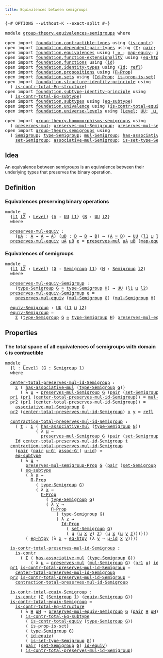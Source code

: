 ```yaml
---
title: Equivalences between semigroups
---
```


<pre class="Agda"><a id="57" class="Symbol">{-#</a> <a id="61" class="Keyword">OPTIONS</a> <a id="69" class="Pragma">--without-K</a> <a id="81" class="Pragma">--exact-split</a> <a id="95" class="Symbol">#-}</a>

<a id="100" class="Keyword">module</a> <a id="107" href="group-theory.equivalences-semigroups.html" class="Module">group-theory.equivalences-semigroups</a> <a id="144" class="Keyword">where</a>

<a id="151" class="Keyword">open</a> <a id="156" class="Keyword">import</a> <a id="163" href="foundation.contractible-types.html" class="Module">foundation.contractible-types</a> <a id="193" class="Keyword">using</a> <a id="199" class="Symbol">(</a><a id="200" href="foundation-core.contractible-types.html#1006" class="Function">is-contr</a><a id="208" class="Symbol">)</a>
<a id="210" class="Keyword">open</a> <a id="215" class="Keyword">import</a> <a id="222" href="foundation.dependent-pair-types.html" class="Module">foundation.dependent-pair-types</a> <a id="254" class="Keyword">using</a> <a id="260" class="Symbol">(</a><a id="261" href="foundation-core.dependent-pair-types.html#515" class="Record">Σ</a><a id="262" class="Symbol">;</a> <a id="264" href="foundation-core.dependent-pair-types.html#588" class="InductiveConstructor">pair</a><a id="268" class="Symbol">;</a> <a id="270" href="foundation-core.dependent-pair-types.html#605" class="Field">pr1</a><a id="273" class="Symbol">;</a> <a id="275" href="foundation-core.dependent-pair-types.html#617" class="Field">pr2</a><a id="278" class="Symbol">)</a>
<a id="280" class="Keyword">open</a> <a id="285" class="Keyword">import</a> <a id="292" href="foundation.equivalences.html" class="Module">foundation.equivalences</a> <a id="316" class="Keyword">using</a> <a id="322" class="Symbol">(</a><a id="323" href="foundation-core.equivalences.html#1621" class="Function Operator">_≃_</a><a id="326" class="Symbol">;</a> <a id="328" href="foundation-core.equivalences.html#1821" class="Function">map-equiv</a><a id="337" class="Symbol">;</a> <a id="339" href="foundation-core.equivalences.html#2494" class="Function">id-equiv</a><a id="347" class="Symbol">)</a>
<a id="349" class="Keyword">open</a> <a id="354" class="Keyword">import</a> <a id="361" href="foundation.function-extensionality.html" class="Module">foundation.function-extensionality</a> <a id="396" class="Keyword">using</a> <a id="402" class="Symbol">(</a><a id="403" href="foundation-core.function-extensionality.html#1463" class="Function">eq-htpy</a><a id="410" class="Symbol">)</a>
<a id="412" class="Keyword">open</a> <a id="417" class="Keyword">import</a> <a id="424" href="foundation.functions.html" class="Module">foundation.functions</a> <a id="445" class="Keyword">using</a> <a id="451" class="Symbol">(</a><a id="452" href="foundation-core.functions.html#322" class="Function">id</a><a id="454" class="Symbol">)</a>
<a id="456" class="Keyword">open</a> <a id="461" class="Keyword">import</a> <a id="468" href="foundation.identity-types.html" class="Module">foundation.identity-types</a> <a id="494" class="Keyword">using</a> <a id="500" class="Symbol">(</a><a id="501" href="foundation-core.identity-types.html#1767" class="Datatype">Id</a><a id="503" class="Symbol">;</a> <a id="505" href="foundation-core.identity-types.html#1820" class="InductiveConstructor">refl</a><a id="509" class="Symbol">)</a>
<a id="511" class="Keyword">open</a> <a id="516" class="Keyword">import</a> <a id="523" href="foundation.propositions.html" class="Module">foundation.propositions</a> <a id="547" class="Keyword">using</a> <a id="553" class="Symbol">(</a><a id="554" href="foundation-core.propositions.html#6694" class="Function">Π-Prop</a><a id="560" class="Symbol">)</a>
<a id="562" class="Keyword">open</a> <a id="567" class="Keyword">import</a> <a id="574" href="foundation.sets.html" class="Module">foundation.sets</a> <a id="590" class="Keyword">using</a> <a id="596" class="Symbol">(</a><a id="597" href="foundation-core.sets.html#1420" class="Function">Id-Prop</a><a id="604" class="Symbol">;</a> <a id="606" href="foundation.sets.html#2316" class="Function">is-prop-is-set</a><a id="620" class="Symbol">)</a>
<a id="622" class="Keyword">open</a> <a id="627" class="Keyword">import</a> <a id="634" href="foundation.structure-identity-principle.html" class="Module">foundation.structure-identity-principle</a> <a id="674" class="Keyword">using</a>
  <a id="682" class="Symbol">(</a> <a id="684" href="foundation.structure-identity-principle.html#1355" class="Function">is-contr-total-Eq-structure</a><a id="711" class="Symbol">)</a>
<a id="713" class="Keyword">open</a> <a id="718" class="Keyword">import</a> <a id="725" href="foundation.subtype-identity-principle.html" class="Module">foundation.subtype-identity-principle</a> <a id="763" class="Keyword">using</a>
  <a id="771" class="Symbol">(</a> <a id="773" href="foundation-core.subtype-identity-principle.html#1586" class="Function">is-contr-total-Eq-subtype</a><a id="798" class="Symbol">)</a>
<a id="800" class="Keyword">open</a> <a id="805" class="Keyword">import</a> <a id="812" href="foundation.subtypes.html" class="Module">foundation.subtypes</a> <a id="832" class="Keyword">using</a> <a id="838" class="Symbol">(</a><a id="839" href="foundation-core.subtypes.html#3384" class="Function">eq-subtype</a><a id="849" class="Symbol">)</a>
<a id="851" class="Keyword">open</a> <a id="856" class="Keyword">import</a> <a id="863" href="foundation.univalence.html" class="Module">foundation.univalence</a> <a id="885" class="Keyword">using</a> <a id="891" class="Symbol">(</a><a id="892" href="foundation-core.univalence.html#2403" class="Function">is-contr-total-equiv</a><a id="912" class="Symbol">)</a>
<a id="914" class="Keyword">open</a> <a id="919" class="Keyword">import</a> <a id="926" href="foundation.universe-levels.html" class="Module">foundation.universe-levels</a> <a id="953" class="Keyword">using</a> <a id="959" class="Symbol">(</a><a id="960" href="Agda.Primitive.html#597" class="Postulate">Level</a><a id="965" class="Symbol">;</a> <a id="967" href="foundation-core.universe-levels.html#235" class="Primitive">UU</a><a id="969" class="Symbol">;</a> <a id="971" href="Agda.Primitive.html#810" class="Primitive Operator">_⊔_</a><a id="974" class="Symbol">)</a>

<a id="977" class="Keyword">open</a> <a id="982" class="Keyword">import</a> <a id="989" href="group-theory.homomorphisms-semigroups.html" class="Module">group-theory.homomorphisms-semigroups</a> <a id="1027" class="Keyword">using</a>
  <a id="1035" class="Symbol">(</a> <a id="1037" href="group-theory.homomorphisms-semigroups.html#1324" class="Function">preserves-mul</a><a id="1050" class="Symbol">;</a> <a id="1052" href="group-theory.homomorphisms-semigroups.html#1935" class="Function">preserves-mul-Semigroup</a><a id="1075" class="Symbol">;</a> <a id="1077" href="group-theory.homomorphisms-semigroups.html#1549" class="Function">preserves-mul-semigroup-Prop</a><a id="1105" class="Symbol">)</a>
<a id="1107" class="Keyword">open</a> <a id="1112" class="Keyword">import</a> <a id="1119" href="group-theory.semigroups.html" class="Module">group-theory.semigroups</a> <a id="1143" class="Keyword">using</a>
  <a id="1151" class="Symbol">(</a> <a id="1153" href="group-theory.semigroups.html#750" class="Function">Semigroup</a><a id="1162" class="Symbol">;</a> <a id="1164" href="group-theory.semigroups.html#946" class="Function">type-Semigroup</a><a id="1178" class="Symbol">;</a> <a id="1180" href="group-theory.semigroups.html#1228" class="Function">mul-Semigroup</a><a id="1193" class="Symbol">;</a> <a id="1195" href="group-theory.semigroups.html#478" class="Function">has-associative-mul</a><a id="1214" class="Symbol">;</a>
    <a id="1220" href="group-theory.semigroups.html#894" class="Function">set-Semigroup</a><a id="1233" class="Symbol">;</a> <a id="1235" href="group-theory.semigroups.html#1458" class="Function">associative-mul-Semigroup</a><a id="1260" class="Symbol">;</a> <a id="1262" href="group-theory.semigroups.html#1013" class="Function">is-set-type-Semigroup</a><a id="1283" class="Symbol">)</a>
</pre>
## Idea

An equivalence between semigroups is an equivalence between their underlying types that preserves the binary operation.

## Definition

### Equivalences preserving binary operations

<pre class="Agda"><a id="1490" class="Keyword">module</a> <a id="1497" href="group-theory.equivalences-semigroups.html#1497" class="Module">_</a>
  <a id="1501" class="Symbol">{</a><a id="1502" href="group-theory.equivalences-semigroups.html#1502" class="Bound">l1</a> <a id="1505" href="group-theory.equivalences-semigroups.html#1505" class="Bound">l2</a> <a id="1508" class="Symbol">:</a> <a id="1510" href="Agda.Primitive.html#597" class="Postulate">Level</a><a id="1515" class="Symbol">}</a> <a id="1517" class="Symbol">{</a><a id="1518" href="group-theory.equivalences-semigroups.html#1518" class="Bound">A</a> <a id="1520" class="Symbol">:</a> <a id="1522" href="foundation-core.universe-levels.html#235" class="Primitive">UU</a> <a id="1525" href="group-theory.equivalences-semigroups.html#1502" class="Bound">l1</a><a id="1527" class="Symbol">}</a> <a id="1529" class="Symbol">{</a><a id="1530" href="group-theory.equivalences-semigroups.html#1530" class="Bound">B</a> <a id="1532" class="Symbol">:</a> <a id="1534" href="foundation-core.universe-levels.html#235" class="Primitive">UU</a> <a id="1537" href="group-theory.equivalences-semigroups.html#1505" class="Bound">l2</a><a id="1539" class="Symbol">}</a>
  <a id="1543" class="Keyword">where</a>

  <a id="1552" href="group-theory.equivalences-semigroups.html#1552" class="Function">preserves-mul-equiv</a> <a id="1572" class="Symbol">:</a>
    <a id="1578" class="Symbol">(</a><a id="1579" href="group-theory.equivalences-semigroups.html#1579" class="Bound">μA</a> <a id="1582" class="Symbol">:</a> <a id="1584" href="group-theory.equivalences-semigroups.html#1518" class="Bound">A</a> <a id="1586" class="Symbol">→</a> <a id="1588" href="group-theory.equivalences-semigroups.html#1518" class="Bound">A</a> <a id="1590" class="Symbol">→</a> <a id="1592" href="group-theory.equivalences-semigroups.html#1518" class="Bound">A</a><a id="1593" class="Symbol">)</a> <a id="1595" class="Symbol">(</a><a id="1596" href="group-theory.equivalences-semigroups.html#1596" class="Bound">μB</a> <a id="1599" class="Symbol">:</a> <a id="1601" href="group-theory.equivalences-semigroups.html#1530" class="Bound">B</a> <a id="1603" class="Symbol">→</a> <a id="1605" href="group-theory.equivalences-semigroups.html#1530" class="Bound">B</a> <a id="1607" class="Symbol">→</a> <a id="1609" href="group-theory.equivalences-semigroups.html#1530" class="Bound">B</a><a id="1610" class="Symbol">)</a> <a id="1612" class="Symbol">→</a> <a id="1614" class="Symbol">(</a><a id="1615" href="group-theory.equivalences-semigroups.html#1518" class="Bound">A</a> <a id="1617" href="foundation-core.equivalences.html#1621" class="Function Operator">≃</a> <a id="1619" href="group-theory.equivalences-semigroups.html#1530" class="Bound">B</a><a id="1620" class="Symbol">)</a> <a id="1622" class="Symbol">→</a> <a id="1624" href="foundation-core.universe-levels.html#235" class="Primitive">UU</a> <a id="1627" class="Symbol">(</a><a id="1628" href="group-theory.equivalences-semigroups.html#1502" class="Bound">l1</a> <a id="1631" href="Agda.Primitive.html#810" class="Primitive Operator">⊔</a> <a id="1633" href="group-theory.equivalences-semigroups.html#1505" class="Bound">l2</a><a id="1635" class="Symbol">)</a>
  <a id="1639" href="group-theory.equivalences-semigroups.html#1552" class="Function">preserves-mul-equiv</a> <a id="1659" href="group-theory.equivalences-semigroups.html#1659" class="Bound">μA</a> <a id="1662" href="group-theory.equivalences-semigroups.html#1662" class="Bound">μB</a> <a id="1665" href="group-theory.equivalences-semigroups.html#1665" class="Bound">e</a> <a id="1667" class="Symbol">=</a> <a id="1669" href="group-theory.homomorphisms-semigroups.html#1324" class="Function">preserves-mul</a> <a id="1683" href="group-theory.equivalences-semigroups.html#1659" class="Bound">μA</a> <a id="1686" href="group-theory.equivalences-semigroups.html#1662" class="Bound">μB</a> <a id="1689" class="Symbol">(</a><a id="1690" href="foundation-core.equivalences.html#1821" class="Function">map-equiv</a> <a id="1700" href="group-theory.equivalences-semigroups.html#1665" class="Bound">e</a><a id="1701" class="Symbol">)</a>
</pre>
### Equivalences of semigroups

<pre class="Agda"><a id="1748" class="Keyword">module</a> <a id="1755" href="group-theory.equivalences-semigroups.html#1755" class="Module">_</a>
  <a id="1759" class="Symbol">{</a><a id="1760" href="group-theory.equivalences-semigroups.html#1760" class="Bound">l1</a> <a id="1763" href="group-theory.equivalences-semigroups.html#1763" class="Bound">l2</a> <a id="1766" class="Symbol">:</a> <a id="1768" href="Agda.Primitive.html#597" class="Postulate">Level</a><a id="1773" class="Symbol">}</a> <a id="1775" class="Symbol">(</a><a id="1776" href="group-theory.equivalences-semigroups.html#1776" class="Bound">G</a> <a id="1778" class="Symbol">:</a> <a id="1780" href="group-theory.semigroups.html#750" class="Function">Semigroup</a> <a id="1790" href="group-theory.equivalences-semigroups.html#1760" class="Bound">l1</a><a id="1792" class="Symbol">)</a> <a id="1794" class="Symbol">(</a><a id="1795" href="group-theory.equivalences-semigroups.html#1795" class="Bound">H</a> <a id="1797" class="Symbol">:</a> <a id="1799" href="group-theory.semigroups.html#750" class="Function">Semigroup</a> <a id="1809" href="group-theory.equivalences-semigroups.html#1763" class="Bound">l2</a><a id="1811" class="Symbol">)</a>
  <a id="1815" class="Keyword">where</a>

  <a id="1824" href="group-theory.equivalences-semigroups.html#1824" class="Function">preserves-mul-equiv-Semigroup</a> <a id="1854" class="Symbol">:</a>
    <a id="1860" class="Symbol">(</a><a id="1861" href="group-theory.semigroups.html#946" class="Function">type-Semigroup</a> <a id="1876" href="group-theory.equivalences-semigroups.html#1776" class="Bound">G</a> <a id="1878" href="foundation-core.equivalences.html#1621" class="Function Operator">≃</a> <a id="1880" href="group-theory.semigroups.html#946" class="Function">type-Semigroup</a> <a id="1895" href="group-theory.equivalences-semigroups.html#1795" class="Bound">H</a><a id="1896" class="Symbol">)</a> <a id="1898" class="Symbol">→</a> <a id="1900" href="foundation-core.universe-levels.html#235" class="Primitive">UU</a> <a id="1903" class="Symbol">(</a><a id="1904" href="group-theory.equivalences-semigroups.html#1760" class="Bound">l1</a> <a id="1907" href="Agda.Primitive.html#810" class="Primitive Operator">⊔</a> <a id="1909" href="group-theory.equivalences-semigroups.html#1763" class="Bound">l2</a><a id="1911" class="Symbol">)</a>
  <a id="1915" href="group-theory.equivalences-semigroups.html#1824" class="Function">preserves-mul-equiv-Semigroup</a> <a id="1945" href="group-theory.equivalences-semigroups.html#1945" class="Bound">e</a> <a id="1947" class="Symbol">=</a>
    <a id="1953" href="group-theory.equivalences-semigroups.html#1552" class="Function">preserves-mul-equiv</a> <a id="1973" class="Symbol">(</a><a id="1974" href="group-theory.semigroups.html#1228" class="Function">mul-Semigroup</a> <a id="1988" href="group-theory.equivalences-semigroups.html#1776" class="Bound">G</a><a id="1989" class="Symbol">)</a> <a id="1991" class="Symbol">(</a><a id="1992" href="group-theory.semigroups.html#1228" class="Function">mul-Semigroup</a> <a id="2006" href="group-theory.equivalences-semigroups.html#1795" class="Bound">H</a><a id="2007" class="Symbol">)</a> <a id="2009" href="group-theory.equivalences-semigroups.html#1945" class="Bound">e</a>

  <a id="2014" href="group-theory.equivalences-semigroups.html#2014" class="Function">equiv-Semigroup</a> <a id="2030" class="Symbol">:</a> <a id="2032" href="foundation-core.universe-levels.html#235" class="Primitive">UU</a> <a id="2035" class="Symbol">(</a><a id="2036" href="group-theory.equivalences-semigroups.html#1760" class="Bound">l1</a> <a id="2039" href="Agda.Primitive.html#810" class="Primitive Operator">⊔</a> <a id="2041" href="group-theory.equivalences-semigroups.html#1763" class="Bound">l2</a><a id="2043" class="Symbol">)</a>
  <a id="2047" href="group-theory.equivalences-semigroups.html#2014" class="Function">equiv-Semigroup</a> <a id="2063" class="Symbol">=</a>
    <a id="2069" href="foundation-core.dependent-pair-types.html#515" class="Record">Σ</a> <a id="2071" class="Symbol">(</a><a id="2072" href="group-theory.semigroups.html#946" class="Function">type-Semigroup</a> <a id="2087" href="group-theory.equivalences-semigroups.html#1776" class="Bound">G</a> <a id="2089" href="foundation-core.equivalences.html#1621" class="Function Operator">≃</a> <a id="2091" href="group-theory.semigroups.html#946" class="Function">type-Semigroup</a> <a id="2106" href="group-theory.equivalences-semigroups.html#1795" class="Bound">H</a><a id="2107" class="Symbol">)</a> <a id="2109" href="group-theory.equivalences-semigroups.html#1824" class="Function">preserves-mul-equiv-Semigroup</a>
</pre>
## Properties

### The total space of all equivalences of semigroups with domain `G` is contractible

<pre class="Agda"><a id="2254" class="Keyword">module</a> <a id="2261" href="group-theory.equivalences-semigroups.html#2261" class="Module">_</a>
  <a id="2265" class="Symbol">{</a><a id="2266" href="group-theory.equivalences-semigroups.html#2266" class="Bound">l</a> <a id="2268" class="Symbol">:</a> <a id="2270" href="Agda.Primitive.html#597" class="Postulate">Level</a><a id="2275" class="Symbol">}</a> <a id="2277" class="Symbol">(</a><a id="2278" href="group-theory.equivalences-semigroups.html#2278" class="Bound">G</a> <a id="2280" class="Symbol">:</a> <a id="2282" href="group-theory.semigroups.html#750" class="Function">Semigroup</a> <a id="2292" href="group-theory.equivalences-semigroups.html#2266" class="Bound">l</a><a id="2293" class="Symbol">)</a>
  <a id="2297" class="Keyword">where</a>
  
  <a id="2308" href="group-theory.equivalences-semigroups.html#2308" class="Function">center-total-preserves-mul-id-Semigroup</a> <a id="2348" class="Symbol">:</a>
    <a id="2354" href="foundation-core.dependent-pair-types.html#515" class="Record">Σ</a> <a id="2356" class="Symbol">(</a> <a id="2358" href="group-theory.semigroups.html#478" class="Function">has-associative-mul</a> <a id="2378" class="Symbol">(</a><a id="2379" href="group-theory.semigroups.html#946" class="Function">type-Semigroup</a> <a id="2394" href="group-theory.equivalences-semigroups.html#2278" class="Bound">G</a><a id="2395" class="Symbol">))</a>
      <a id="2404" class="Symbol">(</a> <a id="2406" class="Symbol">λ</a> <a id="2408" href="group-theory.equivalences-semigroups.html#2408" class="Bound">μ</a> <a id="2410" class="Symbol">→</a> <a id="2412" href="group-theory.homomorphisms-semigroups.html#1935" class="Function">preserves-mul-Semigroup</a> <a id="2436" href="group-theory.equivalences-semigroups.html#2278" class="Bound">G</a> <a id="2438" class="Symbol">(</a><a id="2439" href="foundation-core.dependent-pair-types.html#588" class="InductiveConstructor">pair</a> <a id="2444" class="Symbol">(</a><a id="2445" href="group-theory.semigroups.html#894" class="Function">set-Semigroup</a> <a id="2459" href="group-theory.equivalences-semigroups.html#2278" class="Bound">G</a><a id="2460" class="Symbol">)</a> <a id="2462" href="group-theory.equivalences-semigroups.html#2408" class="Bound">μ</a><a id="2463" class="Symbol">)</a> <a id="2465" href="foundation-core.functions.html#322" class="Function">id</a><a id="2467" class="Symbol">)</a>
  <a id="2471" href="foundation-core.dependent-pair-types.html#605" class="Field">pr1</a> <a id="2475" class="Symbol">(</a><a id="2476" href="foundation-core.dependent-pair-types.html#605" class="Field">pr1</a> <a id="2480" class="Symbol">(</a><a id="2481" href="group-theory.equivalences-semigroups.html#2308" class="Function">center-total-preserves-mul-id-Semigroup</a><a id="2520" class="Symbol">))</a> <a id="2523" class="Symbol">=</a> <a id="2525" href="group-theory.semigroups.html#1228" class="Function">mul-Semigroup</a> <a id="2539" href="group-theory.equivalences-semigroups.html#2278" class="Bound">G</a>
  <a id="2543" href="foundation-core.dependent-pair-types.html#617" class="Field">pr2</a> <a id="2547" class="Symbol">(</a><a id="2548" href="foundation-core.dependent-pair-types.html#605" class="Field">pr1</a> <a id="2552" class="Symbol">(</a><a id="2553" href="group-theory.equivalences-semigroups.html#2308" class="Function">center-total-preserves-mul-id-Semigroup</a><a id="2592" class="Symbol">))</a> <a id="2595" class="Symbol">=</a>
    <a id="2601" href="group-theory.semigroups.html#1458" class="Function">associative-mul-Semigroup</a> <a id="2627" href="group-theory.equivalences-semigroups.html#2278" class="Bound">G</a>
  <a id="2631" href="foundation-core.dependent-pair-types.html#617" class="Field">pr2</a> <a id="2635" class="Symbol">(</a><a id="2636" href="group-theory.equivalences-semigroups.html#2308" class="Function">center-total-preserves-mul-id-Semigroup</a><a id="2675" class="Symbol">)</a> <a id="2677" href="group-theory.equivalences-semigroups.html#2677" class="Bound">x</a> <a id="2679" href="group-theory.equivalences-semigroups.html#2679" class="Bound">y</a> <a id="2681" class="Symbol">=</a> <a id="2683" href="foundation-core.identity-types.html#1820" class="InductiveConstructor">refl</a>

  <a id="2691" href="group-theory.equivalences-semigroups.html#2691" class="Function">contraction-total-preserves-mul-id-Semigroup</a> <a id="2736" class="Symbol">:</a>
    <a id="2742" class="Symbol">(</a> <a id="2744" href="group-theory.equivalences-semigroups.html#2744" class="Bound">t</a> <a id="2746" class="Symbol">:</a> <a id="2748" href="foundation-core.dependent-pair-types.html#515" class="Record">Σ</a> <a id="2750" class="Symbol">(</a> <a id="2752" href="group-theory.semigroups.html#478" class="Function">has-associative-mul</a> <a id="2772" class="Symbol">(</a><a id="2773" href="group-theory.semigroups.html#946" class="Function">type-Semigroup</a> <a id="2788" href="group-theory.equivalences-semigroups.html#2278" class="Bound">G</a><a id="2789" class="Symbol">))</a>
            <a id="2804" class="Symbol">(</a> <a id="2806" class="Symbol">λ</a> <a id="2808" href="group-theory.equivalences-semigroups.html#2808" class="Bound">μ</a> <a id="2810" class="Symbol">→</a>
              <a id="2826" href="group-theory.homomorphisms-semigroups.html#1935" class="Function">preserves-mul-Semigroup</a> <a id="2850" href="group-theory.equivalences-semigroups.html#2278" class="Bound">G</a> <a id="2852" class="Symbol">(</a><a id="2853" href="foundation-core.dependent-pair-types.html#588" class="InductiveConstructor">pair</a> <a id="2858" class="Symbol">(</a><a id="2859" href="group-theory.semigroups.html#894" class="Function">set-Semigroup</a> <a id="2873" href="group-theory.equivalences-semigroups.html#2278" class="Bound">G</a><a id="2874" class="Symbol">)</a> <a id="2876" href="group-theory.equivalences-semigroups.html#2808" class="Bound">μ</a><a id="2877" class="Symbol">)</a> <a id="2879" href="foundation-core.functions.html#322" class="Function">id</a><a id="2881" class="Symbol">))</a> <a id="2884" class="Symbol">→</a>
    <a id="2890" href="foundation-core.identity-types.html#1767" class="Datatype">Id</a> <a id="2893" href="group-theory.equivalences-semigroups.html#2308" class="Function">center-total-preserves-mul-id-Semigroup</a> <a id="2933" href="group-theory.equivalences-semigroups.html#2744" class="Bound">t</a>
  <a id="2937" href="group-theory.equivalences-semigroups.html#2691" class="Function">contraction-total-preserves-mul-id-Semigroup</a>
    <a id="2986" class="Symbol">(</a><a id="2987" href="foundation-core.dependent-pair-types.html#588" class="InductiveConstructor">pair</a> <a id="2992" class="Symbol">(</a><a id="2993" href="foundation-core.dependent-pair-types.html#588" class="InductiveConstructor">pair</a> <a id="2998" href="group-theory.equivalences-semigroups.html#2998" class="Bound">μ-G&#39;</a> <a id="3003" href="group-theory.equivalences-semigroups.html#3003" class="Bound">assoc-G&#39;</a><a id="3011" class="Symbol">)</a> <a id="3013" href="group-theory.equivalences-semigroups.html#3013" class="Bound">μ-id</a><a id="3017" class="Symbol">)</a> <a id="3019" class="Symbol">=</a>
    <a id="3025" href="foundation-core.subtypes.html#3384" class="Function">eq-subtype</a>
      <a id="3042" class="Symbol">(</a> <a id="3044" class="Symbol">λ</a> <a id="3046" href="group-theory.equivalences-semigroups.html#3046" class="Bound">μ</a> <a id="3048" class="Symbol">→</a>
        <a id="3058" href="group-theory.homomorphisms-semigroups.html#1549" class="Function">preserves-mul-semigroup-Prop</a> <a id="3087" href="group-theory.equivalences-semigroups.html#2278" class="Bound">G</a> <a id="3089" class="Symbol">(</a><a id="3090" href="foundation-core.dependent-pair-types.html#588" class="InductiveConstructor">pair</a> <a id="3095" class="Symbol">(</a><a id="3096" href="group-theory.semigroups.html#894" class="Function">set-Semigroup</a> <a id="3110" href="group-theory.equivalences-semigroups.html#2278" class="Bound">G</a><a id="3111" class="Symbol">)</a> <a id="3113" href="group-theory.equivalences-semigroups.html#3046" class="Bound">μ</a><a id="3114" class="Symbol">)</a> <a id="3116" href="foundation-core.functions.html#322" class="Function">id</a><a id="3118" class="Symbol">)</a>
      <a id="3126" class="Symbol">(</a> <a id="3128" href="foundation-core.subtypes.html#3384" class="Function">eq-subtype</a>
        <a id="3147" class="Symbol">(</a> <a id="3149" class="Symbol">λ</a> <a id="3151" href="group-theory.equivalences-semigroups.html#3151" class="Bound">μ</a> <a id="3153" class="Symbol">→</a>
          <a id="3165" href="foundation-core.propositions.html#6694" class="Function">Π-Prop</a>
            <a id="3184" class="Symbol">(</a> <a id="3186" href="group-theory.semigroups.html#946" class="Function">type-Semigroup</a> <a id="3201" href="group-theory.equivalences-semigroups.html#2278" class="Bound">G</a><a id="3202" class="Symbol">)</a>
            <a id="3216" class="Symbol">(</a> <a id="3218" class="Symbol">λ</a> <a id="3220" href="group-theory.equivalences-semigroups.html#3220" class="Bound">x</a> <a id="3222" class="Symbol">→</a>
              <a id="3238" href="foundation-core.propositions.html#6694" class="Function">Π-Prop</a>
                <a id="3261" class="Symbol">(</a> <a id="3263" href="group-theory.semigroups.html#946" class="Function">type-Semigroup</a> <a id="3278" href="group-theory.equivalences-semigroups.html#2278" class="Bound">G</a><a id="3279" class="Symbol">)</a>
                <a id="3297" class="Symbol">(</a> <a id="3299" class="Symbol">λ</a> <a id="3301" href="group-theory.equivalences-semigroups.html#3301" class="Bound">y</a> <a id="3303" class="Symbol">→</a>
                  <a id="3323" href="foundation-core.propositions.html#6694" class="Function">Π-Prop</a>
                    <a id="3350" class="Symbol">(</a> <a id="3352" href="group-theory.semigroups.html#946" class="Function">type-Semigroup</a> <a id="3367" href="group-theory.equivalences-semigroups.html#2278" class="Bound">G</a><a id="3368" class="Symbol">)</a>
                    <a id="3390" class="Symbol">(</a> <a id="3392" class="Symbol">λ</a> <a id="3394" href="group-theory.equivalences-semigroups.html#3394" class="Bound">z</a> <a id="3396" class="Symbol">→</a>
                      <a id="3420" href="foundation-core.sets.html#1420" class="Function">Id-Prop</a>
                        <a id="3452" class="Symbol">(</a> <a id="3454" href="group-theory.semigroups.html#894" class="Function">set-Semigroup</a> <a id="3468" href="group-theory.equivalences-semigroups.html#2278" class="Bound">G</a><a id="3469" class="Symbol">)</a>
                        <a id="3495" class="Symbol">(</a> <a id="3497" href="group-theory.equivalences-semigroups.html#3151" class="Bound">μ</a> <a id="3499" class="Symbol">(</a><a id="3500" href="group-theory.equivalences-semigroups.html#3151" class="Bound">μ</a> <a id="3502" href="group-theory.equivalences-semigroups.html#3220" class="Bound">x</a> <a id="3504" href="group-theory.equivalences-semigroups.html#3301" class="Bound">y</a><a id="3505" class="Symbol">)</a> <a id="3507" href="group-theory.equivalences-semigroups.html#3394" class="Bound">z</a><a id="3508" class="Symbol">)</a> <a id="3510" class="Symbol">(</a><a id="3511" href="group-theory.equivalences-semigroups.html#3151" class="Bound">μ</a> <a id="3513" href="group-theory.equivalences-semigroups.html#3220" class="Bound">x</a> <a id="3515" class="Symbol">(</a><a id="3516" href="group-theory.equivalences-semigroups.html#3151" class="Bound">μ</a> <a id="3518" href="group-theory.equivalences-semigroups.html#3301" class="Bound">y</a> <a id="3520" href="group-theory.equivalences-semigroups.html#3394" class="Bound">z</a><a id="3521" class="Symbol">))))))</a>
        <a id="3536" class="Symbol">(</a> <a id="3538" href="foundation-core.function-extensionality.html#1463" class="Function">eq-htpy</a> <a id="3546" class="Symbol">(λ</a> <a id="3549" href="group-theory.equivalences-semigroups.html#3549" class="Bound">x</a> <a id="3551" class="Symbol">→</a> <a id="3553" href="foundation-core.function-extensionality.html#1463" class="Function">eq-htpy</a> <a id="3561" class="Symbol">(λ</a> <a id="3564" href="group-theory.equivalences-semigroups.html#3564" class="Bound">y</a> <a id="3566" class="Symbol">→</a> <a id="3568" href="group-theory.equivalences-semigroups.html#3013" class="Bound">μ-id</a> <a id="3573" href="group-theory.equivalences-semigroups.html#3549" class="Bound">x</a> <a id="3575" href="group-theory.equivalences-semigroups.html#3564" class="Bound">y</a><a id="3576" class="Symbol">))))</a>

  <a id="3584" href="group-theory.equivalences-semigroups.html#3584" class="Function">is-contr-total-preserves-mul-id-Semigroup</a> <a id="3626" class="Symbol">:</a>
    <a id="3632" href="foundation-core.contractible-types.html#1006" class="Function">is-contr</a>
      <a id="3647" class="Symbol">(</a> <a id="3649" href="foundation-core.dependent-pair-types.html#515" class="Record">Σ</a> <a id="3651" class="Symbol">(</a> <a id="3653" href="group-theory.semigroups.html#478" class="Function">has-associative-mul</a> <a id="3673" class="Symbol">(</a><a id="3674" href="group-theory.semigroups.html#946" class="Function">type-Semigroup</a> <a id="3689" href="group-theory.equivalences-semigroups.html#2278" class="Bound">G</a><a id="3690" class="Symbol">))</a>
          <a id="3703" class="Symbol">(</a> <a id="3705" class="Symbol">λ</a> <a id="3707" href="group-theory.equivalences-semigroups.html#3707" class="Bound">μ</a> <a id="3709" class="Symbol">→</a> <a id="3711" href="group-theory.homomorphisms-semigroups.html#1324" class="Function">preserves-mul</a> <a id="3725" class="Symbol">(</a><a id="3726" href="group-theory.semigroups.html#1228" class="Function">mul-Semigroup</a> <a id="3740" href="group-theory.equivalences-semigroups.html#2278" class="Bound">G</a><a id="3741" class="Symbol">)</a> <a id="3743" class="Symbol">(</a><a id="3744" href="foundation-core.dependent-pair-types.html#605" class="Field">pr1</a> <a id="3748" href="group-theory.equivalences-semigroups.html#3707" class="Bound">μ</a><a id="3749" class="Symbol">)</a> <a id="3751" href="foundation-core.functions.html#322" class="Function">id</a><a id="3753" class="Symbol">))</a>
  <a id="3758" href="foundation-core.dependent-pair-types.html#605" class="Field">pr1</a> <a id="3762" href="group-theory.equivalences-semigroups.html#3584" class="Function">is-contr-total-preserves-mul-id-Semigroup</a> <a id="3804" class="Symbol">=</a>
    <a id="3810" href="group-theory.equivalences-semigroups.html#2308" class="Function">center-total-preserves-mul-id-Semigroup</a>
  <a id="3852" href="foundation-core.dependent-pair-types.html#617" class="Field">pr2</a> <a id="3856" href="group-theory.equivalences-semigroups.html#3584" class="Function">is-contr-total-preserves-mul-id-Semigroup</a> <a id="3898" class="Symbol">=</a>
    <a id="3904" href="group-theory.equivalences-semigroups.html#2691" class="Function">contraction-total-preserves-mul-id-Semigroup</a>

  <a id="3952" href="group-theory.equivalences-semigroups.html#3952" class="Function">is-contr-total-equiv-Semigroup</a> <a id="3983" class="Symbol">:</a>
    <a id="3989" href="foundation-core.contractible-types.html#1006" class="Function">is-contr</a> <a id="3998" class="Symbol">(</a><a id="3999" href="foundation-core.dependent-pair-types.html#515" class="Record">Σ</a> <a id="4001" class="Symbol">(</a><a id="4002" href="group-theory.semigroups.html#750" class="Function">Semigroup</a> <a id="4012" href="group-theory.equivalences-semigroups.html#2266" class="Bound">l</a><a id="4013" class="Symbol">)</a> <a id="4015" class="Symbol">(</a><a id="4016" href="group-theory.equivalences-semigroups.html#2014" class="Function">equiv-Semigroup</a> <a id="4032" href="group-theory.equivalences-semigroups.html#2278" class="Bound">G</a><a id="4033" class="Symbol">))</a>
  <a id="4038" href="group-theory.equivalences-semigroups.html#3952" class="Function">is-contr-total-equiv-Semigroup</a> <a id="4069" class="Symbol">=</a>
    <a id="4075" href="foundation.structure-identity-principle.html#1355" class="Function">is-contr-total-Eq-structure</a>
      <a id="4109" class="Symbol">(</a> <a id="4111" class="Symbol">λ</a> <a id="4113" href="group-theory.equivalences-semigroups.html#4113" class="Bound">H</a> <a id="4115" href="group-theory.equivalences-semigroups.html#4115" class="Bound">μH</a> <a id="4118" class="Symbol">→</a> <a id="4120" href="group-theory.equivalences-semigroups.html#1824" class="Function">preserves-mul-equiv-Semigroup</a> <a id="4150" href="group-theory.equivalences-semigroups.html#2278" class="Bound">G</a> <a id="4152" class="Symbol">(</a><a id="4153" href="foundation-core.dependent-pair-types.html#588" class="InductiveConstructor">pair</a> <a id="4158" href="group-theory.equivalences-semigroups.html#4113" class="Bound">H</a> <a id="4160" href="group-theory.equivalences-semigroups.html#4115" class="Bound">μH</a><a id="4162" class="Symbol">))</a>
      <a id="4171" class="Symbol">(</a> <a id="4173" href="foundation-core.subtype-identity-principle.html#1586" class="Function">is-contr-total-Eq-subtype</a>
        <a id="4207" class="Symbol">(</a> <a id="4209" href="foundation-core.univalence.html#2403" class="Function">is-contr-total-equiv</a> <a id="4230" class="Symbol">(</a><a id="4231" href="group-theory.semigroups.html#946" class="Function">type-Semigroup</a> <a id="4246" href="group-theory.equivalences-semigroups.html#2278" class="Bound">G</a><a id="4247" class="Symbol">))</a>
        <a id="4258" class="Symbol">(</a> <a id="4260" href="foundation.sets.html#2316" class="Function">is-prop-is-set</a><a id="4274" class="Symbol">)</a>
        <a id="4284" class="Symbol">(</a> <a id="4286" href="group-theory.semigroups.html#946" class="Function">type-Semigroup</a> <a id="4301" href="group-theory.equivalences-semigroups.html#2278" class="Bound">G</a><a id="4302" class="Symbol">)</a>
        <a id="4312" class="Symbol">(</a> <a id="4314" href="foundation-core.equivalences.html#2494" class="Function">id-equiv</a><a id="4322" class="Symbol">)</a>
        <a id="4332" class="Symbol">(</a> <a id="4334" href="group-theory.semigroups.html#1013" class="Function">is-set-type-Semigroup</a> <a id="4356" href="group-theory.equivalences-semigroups.html#2278" class="Bound">G</a><a id="4357" class="Symbol">))</a>
      <a id="4366" class="Symbol">(</a> <a id="4368" href="foundation-core.dependent-pair-types.html#588" class="InductiveConstructor">pair</a> <a id="4373" class="Symbol">(</a><a id="4374" href="group-theory.semigroups.html#894" class="Function">set-Semigroup</a> <a id="4388" href="group-theory.equivalences-semigroups.html#2278" class="Bound">G</a><a id="4389" class="Symbol">)</a> <a id="4391" href="foundation-core.equivalences.html#2494" class="Function">id-equiv</a><a id="4399" class="Symbol">)</a>
      <a id="4407" class="Symbol">(</a> <a id="4409" href="group-theory.equivalences-semigroups.html#3584" class="Function">is-contr-total-preserves-mul-id-Semigroup</a><a id="4450" class="Symbol">)</a>
</pre>